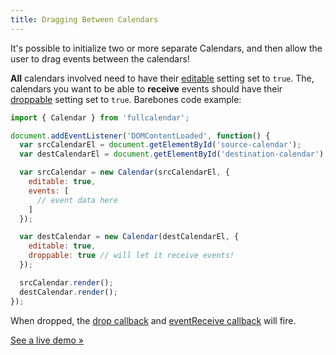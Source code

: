 ```yaml
---
title: Dragging Between Calendars
---
```


It's possible to initialize two or more separate Calendars, and then allow the user to drag events between the calendars!

**All** calendars involved need to have their [editable](editable) setting set to `true`. The, calendars you want to be able to **receive** events should have their [droppable](droppable) setting set to `true`. Barebones code example:

```js
import { Calendar } from 'fullcalendar';

document.addEventListener('DOMContentLoaded', function() {
  var srcCalendarEl = document.getElementById('source-calendar');
  var destCalendarEl = document.getElementById('destination-calendar');

  var srcCalendar = new Calendar(srcCalendarEl, {
    editable: true,
    events: [
      // event data here
    ]
  });

  var destCalendar = new Calendar(destCalendarEl, {
    editable: true,
    droppable: true // will let it receive events!
  });

  srcCalendar.render();
  destCalendar.render();
});
```

When dropped, the [drop callback](drop) and [eventReceive callback](eventReceive) will fire.

[See a live demo &raquo;](other-calendar-dragging-demo)
